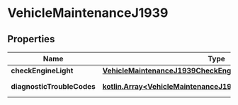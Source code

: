 
# VehicleMaintenanceJ1939

## Properties
Name | Type | Description | Notes
------------ | ------------- | ------------- | -------------
**checkEngineLight** | [**VehicleMaintenanceJ1939CheckEngineLight**](VehicleMaintenanceJ1939CheckEngineLight.md) |  |  [optional]
**diagnosticTroubleCodes** | [**kotlin.Array&lt;VehicleMaintenanceJ1939DiagnosticTroubleCodes&gt;**](VehicleMaintenanceJ1939DiagnosticTroubleCodes.md) | J1939 DTCs. |  [optional]



